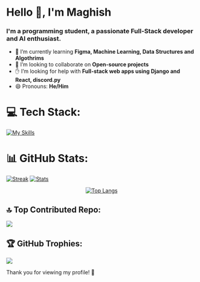 <h1 align="start">Hello 👋, I'm Maghish</h1>
<h3 align="start">I'm a programming student, a passionate Full-Stack developer and AI enthusiast.</h3>

- 🌱 I’m currently learning **Figma, Machine Learning, Data Structures and Algothrims**
- 🤝 I’m looking to collaborate on **Open-source projects**
- ✋ I’m looking for help with **Full-stack web apps using Django and React, discord.py**
- 😄 Pronouns: **He/Him**

 
# 💻 Tech Stack:
[![My Skills](https://skillicons.dev/icons?i=py,django,mongodb,express,react,nodejs,typescript,firebase,vite,tailwind,html,css,js,graphql,vercel,md,vscode,git,docker&theme=dark)](https://skillicons.dev)

# 📊 GitHub Stats:
<div>

[![Streak](https://github-readme-streak-stats.herokuapp.com/?user=Maghish&theme=monokai&hide_border=false)](https://github.com/anuraghazra/github-readme-stats)
[![Stats](https://github-readme-stats.vercel.app/api?username=Maghish&theme=monokai&show_icons=true&hide_border=false&count_private=true)](https://github.com/anuraghazra/github-readme-stats)
 
</div>

<div align='center'>

[![Top Langs](https://github-readme-stats.vercel.app/api/top-langs/?username=anuraghazra&layout=donut&theme=monokai)](https://github.com/anuraghazra/github-readme-stats)
 
</div>





## 🔝 Top Contributed Repo:
![](https://github-contributor-stats.vercel.app/api?username=Maghish&limit=5&theme=monokai&combine_all_yearly_contributions=true)

## 🏆 GitHub Trophies:
![](https://github-profile-trophy.vercel.app/?username=Maghish&theme=monokai&no-frame=false&no-bg=false&margin-w=4)


Thank you for viewing my profile! 👋
